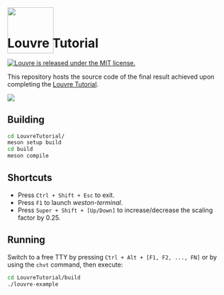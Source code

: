 <img style="position:relative;margin:0px;padding:0;top:40px" src="https://i.imgur.com/cCT9KwN.png" width="104"/>
<h1 style="margin-top:0px;padding-top:0px">Louvre Tutorial</h1>

<p align="left">
  <a href="https://github.com/CuarzoSoftware/Louvre/blob/main/LICENSE">
    <img src="https://img.shields.io/badge/license-MIT-blue.svg" alt="Louvre is released under the MIT license." />
  </a>
</p>

This repository hosts the source code of the final result achieved upon completing the [Louvre Tutorial](https://cuarzosoftware.github.io/Louvre/md_md_tutorial_01.html).

<img src="https://lh3.googleusercontent.com/pw/ADCreHfr83RGTD9to6OLt-ohbjFw4bYgJJS9H8UunucxoCBwB5_m8nHOV_LXzIWObyhAk3xGLPpFfLS2YTiRTiTOFD2QdhyQYPm8KtJvb6VQlhHhgexhA1M=w2400"/>

## Building

```bash
cd LouvreTutorial/
meson setup build
cd build
meson compile
```

## Shortcuts

- Press `Ctrl + Shift + Esc` to exit.
- Press `F1` to launch *weston-terminal*.
- Press `Super + Shift + [Up/Down]` to increase/decrease the scaling factor by 0.25.

## Running

Switch to a free TTY by pressing `Ctrl + Alt + [F1, F2, ..., FN]` or by using the `chvt` command, then execute:

```bash
cd LouvreTutorial/build
./louvre-example
```